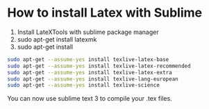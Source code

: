 # How to install Latex with Sublime
1) Install LateXTools with sublime package manager
2) sudo apt-get install latexmk
3) sudo apt-get install
```bash
sudo apt-get --assume-yes install texlive-latex-base
sudo apt-get --assume-yes install texlive-latex-recommended
sudo apt-get --assume-yes install texlive-latex-extra
sudo apt-get --assume-yes install texlive-lang-european
sudo apt-get --assume-yes install texlive-science
```
You can now use sublime text 3 to compile your .tex files.